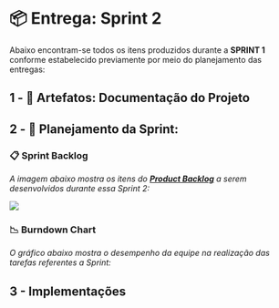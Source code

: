 # 📦 Entrega: __Sprint 2__

Abaixo encontram-se todos os itens produzidos durante a __SPRINT 1__ conforme estabelecido previamente por meio do planejamento das entregas: 
 
## 1 - 📂 Artefatos: Documentação do Projeto

## 2 - 📅 Planejamento da Sprint:

### 📋 Sprint Backlog

*A imagem abaixo mostra os itens do [__Product Backlog__](https://github.com/vinicius-hso/api-fatec-2s-gswatcher/blob/Sprint-1/documentation/%2303_product_backlog.pdf) a serem desenvolvidos durante essa Sprint 2:*

![](https://github.com/vinicius-hso/api-fatec-2s-gswatcher/blob/Sprint-2/Images/sprint2_backlog.png)

### 📉 Burndown Chart

*O gráfico abaixo mostra o desempenho da equipe na realização das tarefas referentes a Sprint:*


## 3 - Implementações

